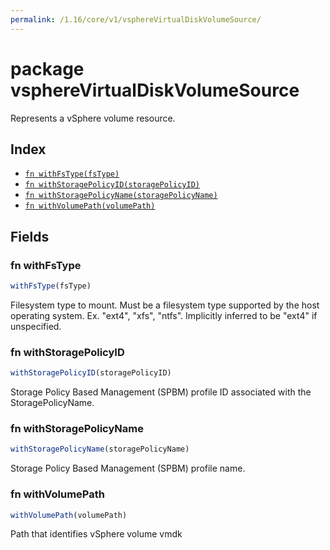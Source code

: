 ```yaml
---
permalink: /1.16/core/v1/vsphereVirtualDiskVolumeSource/
---
```


# package vsphereVirtualDiskVolumeSource

Represents a vSphere volume resource.

## Index

* [`fn withFsType(fsType)`](#fn-withfstype)
* [`fn withStoragePolicyID(storagePolicyID)`](#fn-withstoragepolicyid)
* [`fn withStoragePolicyName(storagePolicyName)`](#fn-withstoragepolicyname)
* [`fn withVolumePath(volumePath)`](#fn-withvolumepath)

## Fields

### fn withFsType

```ts
withFsType(fsType)
```

Filesystem type to mount. Must be a filesystem type supported by the host operating system. Ex. "ext4", "xfs", "ntfs". Implicitly inferred to be "ext4" if unspecified.

### fn withStoragePolicyID

```ts
withStoragePolicyID(storagePolicyID)
```

Storage Policy Based Management (SPBM) profile ID associated with the StoragePolicyName.

### fn withStoragePolicyName

```ts
withStoragePolicyName(storagePolicyName)
```

Storage Policy Based Management (SPBM) profile name.

### fn withVolumePath

```ts
withVolumePath(volumePath)
```

Path that identifies vSphere volume vmdk